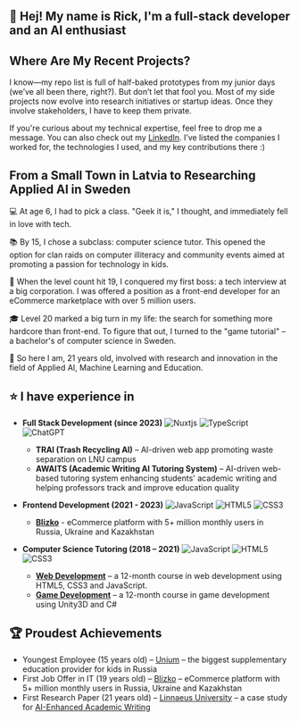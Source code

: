 ## 👋 Hej! My name is Rick, I'm a full-stack developer and an AI enthusiast
## Where Are My Recent Projects?
I know—my repo list is full of half-baked prototypes from my junior days (we’ve all been there, right?). But don’t let that fool you. Most of my side projects now evolve into research initiatives or startup ideas. Once they involve stakeholders, I have to keep them private.

If you're curious about my technical expertise, feel free to drop me a message. You can also check out my [LinkedIn](https://www.linkedin.com/in/rokmanis/). I’ve listed the companies I worked for, the technologies I used, and my key contributions there :)

## From a Small Town in Latvia to Researching Applied AI in Sweden
💻 At age 6, I had to pick a class. "Geek it is," I thought, and immediately fell in love with tech.

📚 By 15, I chose a subclass: computer science tutor. This opened the option for clan raids on computer illiteracy and community events aimed at promoting a passion for technology in kids.

🎯 When the level count hit 19, I conquered my first boss: a tech interview at a big corporation. I was offered a position as a front-end developer for an eCommerce marketplace with over 5 million users.

🎓 Level 20 marked a big turn in my life: the search for something more hardcore than front-end. To figure that out, I turned to the "game tutorial" – a bachelor's of computer science in Sweden.

🌟 So here I am, 21 years old, involved with research and innovation in the field of Applied AI, Machine Learning and Education.

## ⭐ I have experience in

- **Full Stack Development (since 2023)**
  ![Nuxtjs](https://img.shields.io/badge/Nuxt-002E3B?style=for-the-badge&logo=nuxtdotjs&logoColor=#00DC82)
  ![TypeScript](https://img.shields.io/badge/typescript-%23007ACC.svg?style=for-the-badge&logo=typescript&logoColor=white)
  ![ChatGPT](https://img.shields.io/badge/chatGPT-74aa9c?style=for-the-badge&logo=openai&logoColor=white)

  - **TRAI (Trash Recycling AI)** – AI-driven web app promoting waste separation on LNU campus
  - **AWAITS (Academic Writing AI Tutoring System)** – AI-driven web-based tutoring system enhancing students' academic writing and helping professors track and improve education quality

- **Frontend Development (2021 - 2023)**
  ![JavaScript](https://img.shields.io/badge/javascript-%23323330.svg?style=for-the-badge&logo=javascript&logoColor=%23F7DF1E)
  ![HTML5](https://img.shields.io/badge/html5-%23E34F26.svg?style=for-the-badge&logo=html5&logoColor=white)
  ![CSS3](https://img.shields.io/badge/css3-%231572B6.svg?style=for-the-badge&logo=css3&logoColor=white)

  - **[Blizko](https://blizko.ru/)** - eCommerce platform with 5+ million monthly users in Russia, Ukraine and Kazakhstan

- **Computer Science Tutoring (2018 – 2021)**
  ![JavaScript](https://img.shields.io/badge/javascript-%23323330.svg?style=for-the-badge&logo=javascript&logoColor=%23F7DF1E)
  ![HTML5](https://img.shields.io/badge/html5-%23E34F26.svg?style=for-the-badge&logo=html5&logoColor=white)
  ![CSS3](https://img.shields.io/badge/css3-%231572B6.svg?style=for-the-badge&logo=css3&logoColor=white)

  - **[Web Development](https://online.unium.ru/it/web)** – a 12-month course in web development using HTML5, CSS3 and JavaScript.
  - **[Game Development](https://online.unium.ru/it/game)** – a 12-month course in game development using Unity3D and C#

## 🏆 Proudest Achievements

- Youngest Employee (15 years old) – [Unium](https://unium.ru) – the biggest supplementary education provider for kids in Russia
- First Job Offer in IT (19 years old) – [Blizko](https://blizko.ru/) – eCommerce platform with 5+ million monthly users in Russia, Ukraine and Kazakhstan
- First Research Paper (21 years old) – [Linnaeus University](https://lnu.se/) – a case study for [AI-Enhanced Academic Writing](https://scholar.google.com/citations?view_op=view_citation&hl=en&user=WeqNc00AAAAJ&citation_for_view=WeqNc00AAAAJ:u5HHmVD_uO8C)
